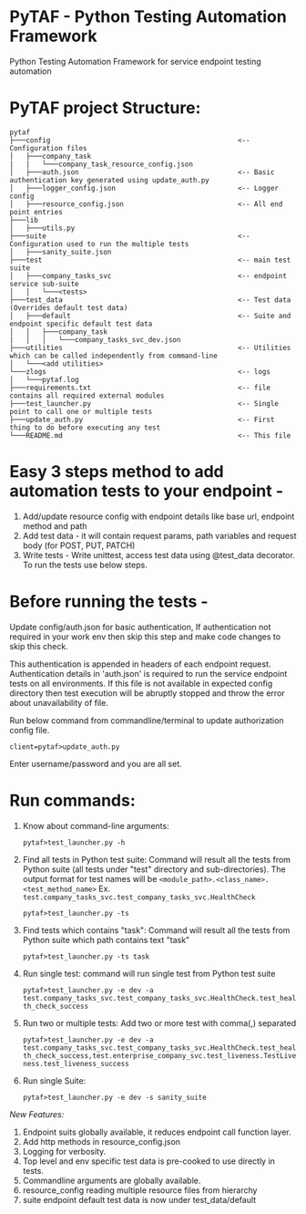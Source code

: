 # PyTAF - Python Testing Automation Framework

Python Testing Automation Framework for service endpoint testing automation

# PyTAF project Structure:

    pytaf
    ├───config                                              <-- Configuration files
    │   ├───company_task
    |   |   └───company_task_resource_config.json
    │   ├───auth.json                                       <-- Basic authentication key generated using update_auth.py
    │   ├───logger_config.json                              <-- Logger config
    │   ├───resource_config.json                            <-- All end point entries
    ├───lib
    │   ├───utils.py
    ├───suite                                               <-- Configuration used to run the multiple tests
    │   ├───sanity_suite.json
    ├───test                                                <-- main test suite
    │   ├───company_tasks_svc                               <-- endpoint service sub-suite
    │   │   └───<tests>
    ├───test_data                                           <-- Test data (Overrides default test data)
    │   ├───default                                         <-- Suite and endpoint specific default test data
    │   │   ├───company_task
    |   │   │   └───company_tasks_svc_dev.json
    ├───utilities                                           <-- Utilities which can be called independently from command-line
    │   └───<add utilities>
    └───zlogs                                               <-- logs
    │   └───pytaf.log
    ├───requirements.txt                                    <-- file contains all required external modules
    ├───test_launcher.py                                    <-- Single point to call one or multiple tests
    ├───update_auth.py                                      <-- First thing to do before executing any test
    └───README.md                                           <-- This file

# Easy 3 steps method to add automation tests to your endpoint -
1. Add/update resource config with endpoint details like base url, endpoint method and path
2. Add test data - it will contain request params, path variables and request body (for POST, PUT, PATCH)
3. Write tests - Write unittest, access test data using @test_data decorator.
To run the tests use below steps. 

# Before running the tests -
Update config/auth.json for basic authentication, If authentication not required in your work env then skip this step and make code changes to skip this check.

This authentication is appended in headers of each endpoint request. Authentication details in 'auth.json' is required to run the service endpoint tests on all environments. 
If this file is not available in expected config directory then test execution will be abruptly stopped and throw the error about unavailability of file.

Run below command from commandline/terminal to update authorization config file.

`client=pytaf>update_auth.py`

Enter username/password and you are all set.

# Run commands:

1. Know about command-line arguments:
    
    `pytaf>test_launcher.py -h`
    
2. Find all tests in Python test suite: Command will result all the tests from Python suite (all tests under "test" directory and sub-directories).
The output format for test names will be `<module_path>.<class_name>.<test_method_name>` Ex. `test.company_tasks_svc.test_company_tasks_svc.HealthCheck`

    `pytaf>test_launcher.py -ts`

3. Find tests which contains "task": Command will result all the tests from Python suite which path contains text "task"

    `pytaf>test_launcher.py -ts task`

4. Run single test: command will run single test from Python test suite

    `pytaf>test_launcher.py -e dev -a test.company_tasks_svc.test_company_tasks_svc.HealthCheck.test_health_check_success`

5. Run two or multiple tests: Add two or more test with comma(,) separated
    
    `pytaf>test_launcher.py -e dev -a test.company_tasks_svc.test_company_tasks_svc.HealthCheck.test_health_check_success,test.enterprise_company_svc.test_liveness.TestLiveness.test_liveness_success`

6. Run single Suite:

    `pytaf>test_launcher.py -e dev -s sanity_suite`


*New Features:*

1. Endpoint suits globally available, it reduces endpoint call function layer.
2. Add http methods in resource_config.json
3. Logging for verbosity.
4. Top level and env specific test data is pre-cooked to use directly in tests.
5. Commandline arguments are globally available.
6. resource_config reading multiple resource files from hierarchy
7. suite endpoint default test data is now under test_data/default

